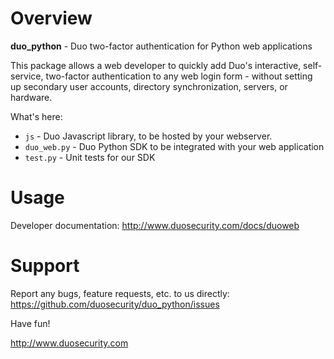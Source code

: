# Overview

**duo_python** - Duo two-factor authentication for Python web applications

This package allows a web developer to quickly add Duo's interactive, self-service, two-factor authentication to any web login form - without setting up secondary user accounts, directory synchronization, servers, or hardware.

What's here:

* `js` - Duo Javascript library, to be hosted by your webserver.
* `duo_web.py` - Duo Python SDK to be integrated with your web application
* `test.py` -  Unit tests for our SDK

# Usage

Developer documentation: <http://www.duosecurity.com/docs/duoweb>

# Support

Report any bugs, feature requests, etc. to us directly:
<https://github.com/duosecurity/duo_python/issues>

Have fun!

<http://www.duosecurity.com>

